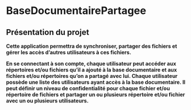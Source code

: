 # BaseDocumentairePartagee
## Présentation du projet
<strong> Cette application permettra de synchroniser, partager des fichiers et gérer les accès d’autres utilisateurs à ces fichiers.<strong>
<p>En se connectant à son compte, chaque utilisateur peut accéder aux répertoires et/ou fichiers qu’il a ajouté à la base documentaire et aux fichiers et/ou répertoires qu’on a partagé avec lui.
 Chaque utilisateur possède une liste des utilisateurs ayant accès à la base documentaire. 
Il peut définir un niveau de confidentialité pour chaque fichier et/ou répertoire de fichiers et partager un ou plusieurs répertoire et/ou fichier avec un ou plusieurs utilisateurs.<p>
